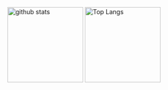 <p align="left"> 
  <img alt="github stats" height="170px" src="https://github-readme-stats.vercel.app/api?username=guric0516o&theme=radical&show_icons=ture" />
  <img alt="Top Langs" height="170px" src="https://github-readme-stats.vercel.app/api/top-langs/?username=gurico0516&layout=compact&show_icons=true&theme=radical" />
</p>

<!--
**gurico0516/gurico0516** is a ✨ _special_ ✨ repository because its `README.md` (this file) appears on your GitHub profile.

Here are some ideas to get you started:

- 🔭 I’m currently working on ...
- 🌱 I’m currently learning ...
- 👯 I’m looking to collaborate on ...
- 🤔 I’m looking for help with ...
- 💬 Ask me about ...
- 📫 How to reach me: ...
- 😄 Pronouns: ...
- ⚡ Fun fact: ...
-->
